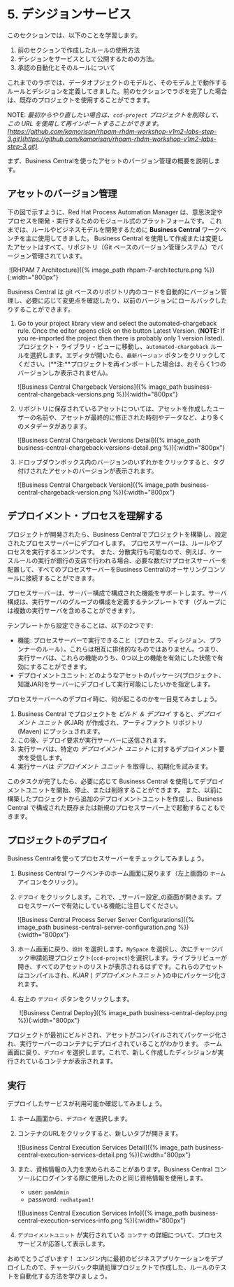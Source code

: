 
# 5. デシジョンサービス

このセクションでは、以下のことを学習します。

1. 前のセクションで作成したルールの使用方法
2. デシジョンをサービスとして公開するための方法。
3. 承認の自動化とそのルールについて

これまでのラボでは、データオブジェクトのモデルと、そのモデル上で動作するルールとデシジョンを定義してきました。前のセクションでラボを完了した場合は、既存のプロジェクトを使用することができます。

NOTE: _最初からやり直したい場合は、`ccd-project` プロジェクトを削除して、この URL を使用して再インポートすることができます。[https://github.com/kamorisan/rhpam-rhdm-workshop-v1m2-labs-step-3.git](https://github.com/kamorisan/rhpam-rhdm-workshop-v1m2-labs-step-3.git)._

まず、Business Centralを使ったアセットのバージョン管理の概要を説明します。

## アセットのバージョン管理

下の図で示すように、Red Hat Process Automation Manager は、意思決定やプロセスを開発・実行するためのモジュール式のプラットフォームです。
これまでは、ルールやビジネスモデルを開発するために **Business Central** ワークベンチを主に使用してきました。
Business Central を使用して作成または変更したアセットはすべて、リポジトリ（Git ベースのバージョン管理システム）でバージョン管理されています。

​	![RHPAM 7 Architecture]({% image_path rhpam-7-architecture.png %}){:width="800px"}

Business Central は git ベースのリポジトリ内のコードを自動的にバージョン管理し、必要に応じて変更点を確認したり、以前のバージョンにロールバックしたりすることができます。

1. Go to your project library view and select the automated-chargeback rule. Once the editor opens click on the button Latest Version. (**NOTE:** If you re-imported the project then there is probably only 1 version listed).プロジェクト・ライブラリ・ビューに移動し、`automated-chargeback` ルールを選択します。エディタが開いたら、`最新バージョン` ボタンをクリックしてください。(**注:**プロジェクトを再インポートした場合は、おそらく1つのバージョンしか表示されません)。

     ![Business Central Chargeback Versions]({% image_path business-central-chargeback-versions.png %}){:width="800px"}

2. リポジトリに保存されているアセットについては、アセットを作成したユーザーの名前や、アセットが最終的に修正された時刻やデータなど、より多くのメタデータがあります。

     ![Business Central Chargeback Versions Detail]({% image_path business-central-chargeback-versions-detail.png %}){:width="800px"}

3. ドロップダウンボックス内のバージョンのいずれかをクリックすると、タグ付けされたアセットのバージョンが表示されます。

     ![Business Central Chargeback Version]({% image_path business-central-chargeback-version.png %}){:width="800px"}

## デプロイメント・プロセスを理解する

プロジェクトが開発されたら、Business Centralでプロジェクトを構築し、設定されたプロセスサーバーにデプロイします。
プロセスサーバーは、ルールやプロセスを実行するエンジンです。
また、分散実行も可能なので、例えば、ケースルールの実行が銀行の支店で行われる場合、必要な数だけプロセスサーバーを配置して、すべてのプロセスサーバーをBusiness Centralのオーサリングコンソールに接続することができます。

プロセスサーバーは、サーバー構成で構成された機能をサポートします。サーバ構成は、実行サーバのグループの構成を定義するテンプレートです（グループには複数の実行サーバを含めることができます）。

テンプレートから設定できることは、以下の2つです:

  - 機能: プロセスサーバーで実行できること（プロセス、ディシジョン、プランナーのルール）。これらは相互に排他的なものではありません。つまり、実行サーバは、これらの機能のうち、0つ以上の機能を有効にした状態で有効にすることができます。
  - デプロイメントユニット: どのようなアセットのパッケージ(プロジェクト、知識JAR)をサーバーにデプロイして実行可能にしたいかを指定します。


プロセスサーバーへのデプロイ時に、何が起こるのかを一目見てみましょう。

1. Business Central でプロジェクトを _ビルド ＆ デプロイ_ すると、_デプロイメント ユニット_ (KJAR) が作成され、アーティファクト リポジトリ (Maven) にプッシュされます。
2. この後、デプロイ要求が実行サーバーに送信されます。
3. 実行サーバは、特定の _デプロイメント ユニット_ に対するデプロイメント要求を受信します。
4. 実行サーバは _デプロイメント ユニット_ を取得し、初期化を試みます。

このタスクが完了したら、必要に応じて Business Central を使用してデプロイメントユニットを開始、停止、または削除することができます。
また、以前に構築したプロジェクトから追加のデプロイメントユニットを作成し、Business Central で構成された既存または新規のプロセスサーバー上で起動することもできます。

## プロジェクトのデプロイ

Business Centralを使ってプロセスサーバーをチェックしてみましょう。

1. Business Central ワークベンチのホーム画面に戻ります（左上画面の `ホーム` アイコンをクリック）。

2. `デプロイ` をクリックします。これで、_サーバー設定_の画面が開きます。プロセスサーバーで有効にしている機能に注目してください。

   ![Business Central Process Server Server Configurations]({% image_path business-central-server-configuration.png %}){:width="800px"}

3. ホーム画面に戻り、`設計` を選択します。`MySpace` を選択し、次にチャージバック申請処理プロジェクト(`ccd-project`)を選択します。ライブラリビューが開き、すべてのアセットのリストが表示されるはずです。これらのアセットはコンパイルされ、_KJAR_ ( _デプロイメントユニット_ )の中にパッケージ化されます。

4. 右上の `デプロイ` ボタンをクリックします。

    ​	![Business Central Deploy]({% image_path business-central-deploy.png %}){:width="800px"}

プロジェクトが最初にビルドされ、アセットがコンパイルされてパッケージ化され、実行サーバーのコンテナにデプロイされていることがわかります。
ホーム画面に戻り、`デプロイ` を選択します。これで、新しく作成したディシジョンが実行されているコンテナが表示されます。

## 実行

デプロイしたサービスが利用可能か確認してみましょう。

1. ホーム画面から、`デプロイ` を選択します。

2. コンテナのURLをクリックすると、新しいタブが開きます。

     ![Business Central Execution Services Detail]({% image_path business-central-execution-services-detail.png %}){:width="800px"}

3. また、資格情報の入力を求められることがあります。Business Central コンソールにログインする際に使用したのと同じ資格情報を使用します。

    - user: `pamAdmin`
    - password: `redhatpam1!`

    ![Business Central Execution Services Info]({% image_path business-central-execution-services-info.png %}){:width="800px"}

4. `デプロイメントユニット` が実行されている `コンテナ` の詳細について、プロセスサービスが応答して表示します。

おめでとうございます！
エンジン内に最初のビジネスアプリケーションをデプロイしたので、チャージバック申請処理プロジェクトで作成した、ルールのテストを自動化する方法を学びましょう。
